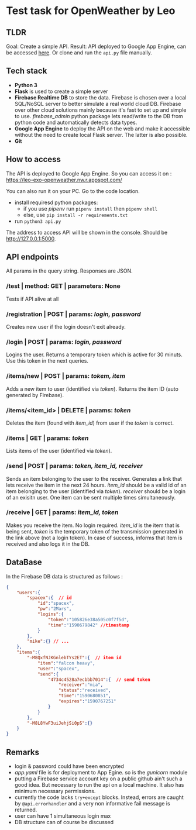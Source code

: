 Test task for OpenWeather by Leo
=======


## TLDR

Goal: Create a simple API. Result: API deployed to Google App Engine, can be accessed [here](https://leo-exo-openweather.nw.r.appspot.com/). Or clone and run the `api.py` file manually.


## Tech stack

- **Python 3**
- **Flask** is used to create a simple server
- **Firebase Realtime DB** to store the data. Firebase is chosen over a local SQL/NoSQL server to better simulate a real world cloud DB. Firebase over other cloud solutions mainly because it's fast to set up and simple to use. *firebase_admin* python package lets read/write to the DB from python code and automatically detects data types.
- **Google App Engine** to deploy the API on the web and make it accessible without the need to create local Flask server. The latter is also possible.
- **Git**


## How to access

The API is deployed to Google App Engine. So you can access it on : https://leo-exo-openweather.nw.r.appspot.com/

You can also run it on your PC. Go to the code location.
* install requiresd python packages:
  * if you use *pipenv* run `pipenv install` then `pipenv shell`
  * else, use `pip install -r requirements.txt`
* run `python3 api.py`

The address to access API will be shown in the console. Should be <http://127.0.0.1:5000>.


## API endpoints

All params in the query string.
Responses are JSON.

### **/test** | method: GET | parameters: None
Tests if API alive at all

### **/registration** | POST | params: *login, password*
Creates new user if the login doesn't exit already.

### **/login** | POST | params: *login, password*
Logins the user. Returns a temporary token which is active for 30 minuts. Use this token in the next queries.

### **/items/new** | POST | params: *tokem, item*
Adds a new item to user (identified via *token*). Returns the item ID (auto generated by Firebase).

### **/items/<item_id>** | DELETE | params: *token*
Deletes the item (found with *item_id*) from user if the *token* is correct.

### **/items** | GET | params: *token*
Lists items of the user (identified via *token*).

### **/send** | POST | params: *token, item_id, receiver*
Sends an item belonging to the user to the receiver. Generates a link that lets receive the item in the next 24 hours. *item_id* should be a valid id of an item belonging to the user (identified via *token*). *receiver* should be a login of an exisitn user. One item can be sent multiple times simultaneously.

### **/receive** | GET | params: *item_id, token*
Makes you receive the item. No login required. *item_id* is the item that is being sent, *token* is the temporary token of the transmission generated in the link above (not a login token). In case of success, informs that item is received and also logs it in the DB.

## DataBase

In the Firebase DB data is structured as follows :

```json
{
    "users":{
        "spacex":{  // id
            "id":"spacex",
            "pw":"2Mars",
            "logins":{
                "token":"105826e38a505c0f7f5d",
                "time":"1590679842" //timestamp
            }
        },
        "mike":{} // ...
    },
    "items":{
        "-M8QxfNJKGnlebTYs2ET":{  // item id
            "item":"falcon heavy",
            "user":"spacex",
            "send":{
                "4734c4528a7ecbbb7014":{  // send token
                    "receiver":"mia",
                    "status":"received",
                    "time":"1590680851",
                    "expires":"1590767251"
                }
            }
        },
        "-M8L8YwF3uiJehjSi0pS":{}
    }
}
```

## Remarks

* login & password could have been encrypted
* *app.yaml* file is for deployment to App Egine. so is the *gunicorn* module
* putting a Firebase service account key on a public github ain't such a good idea. But necessary to run the api on a local machine. It also has minimum necessary permissions.
* currently the code lacks `try+except` blocks. Instead, errors are caught by `@api.errorhandler` and a very non informative fail message is returned.
* user can have 1 simultaneous login max
* DB structure can of course be discussed